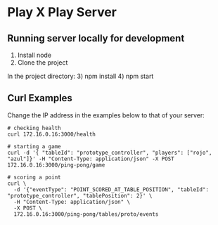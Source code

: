 # Play X Play Server

## Running server locally for development
1) Install node
2) Clone the project

In the project directory: 
3) npm install
4) npm start


## Curl Examples
Change the IP address in the examples below to that of your server:

```shell script
# checking health
curl 172.16.0.16:3000/health

# starting a game
curl -d '{ "tableId": "prototype_controller", "players": ["rojo", "azul"]}' -H "Content-Type: application/json" -X POST 172.16.0.16:3000/ping-pong/game

# scoring a point
curl \
  -d '{"eventType": "POINT_SCORED_AT_TABLE_POSITION", "tableId": "prototype_controller", "tablePosition": 2}' \
  -H "Content-Type: application/json" \
  -X POST \
  172.16.0.16:3000/ping-pong/tables/proto/events
```
